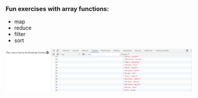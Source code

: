 ### Fun exercises with array functions:

* map
* reduce
* filter
* sort

![project snapshot](./Capture.PNG)

